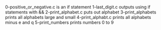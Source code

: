 0-positive_or_negative.c is an if statement
1-last_digit.c outputs using if statements with &&
2-print_alphabet.c puts out alphabet
3-print_alphabets prints all alphabets large and small
4-print_alphabt.c prints all alphabets minus e and q
5-print_numbers prints numbers 0 to 9

